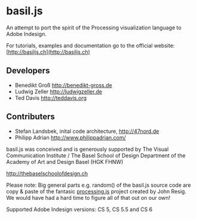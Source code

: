 basil.js
========

An attempt to port the spirit of the Processing visualization language to Adobe Indesign.

For tutorials, examples and documentation go to the official website: [http://basiljs.ch](http://basiljs.ch)

## Developers
- Benedikt Groß http://benedikt-gross.de
- Ludwig Zeller http://ludwigzeller.de
- Ted Davis http://teddavis.org

## Contributers
- Stefan Landsbek, inital code architecture, http://47nord.de
- Philipp Adrian http://www.philippadrian.com/

basil.js was conceived and is generously supported by
The Visual Communication Institute / The Basel School of Design
Department of the Academy of Art and Design Basel (HGK FHNW)

http://thebaselschoolofdesign.ch

Please note: Big general parts e.g. random() of the basil.js source code are copy & paste
of the fantasic [processing.js](http://processingjs.org) project created by John Resig. We would have had a hard time
to figure all of that out on our own!

Supported Adobe Indesign versions: CS 5, CS 5.5 and CS 6